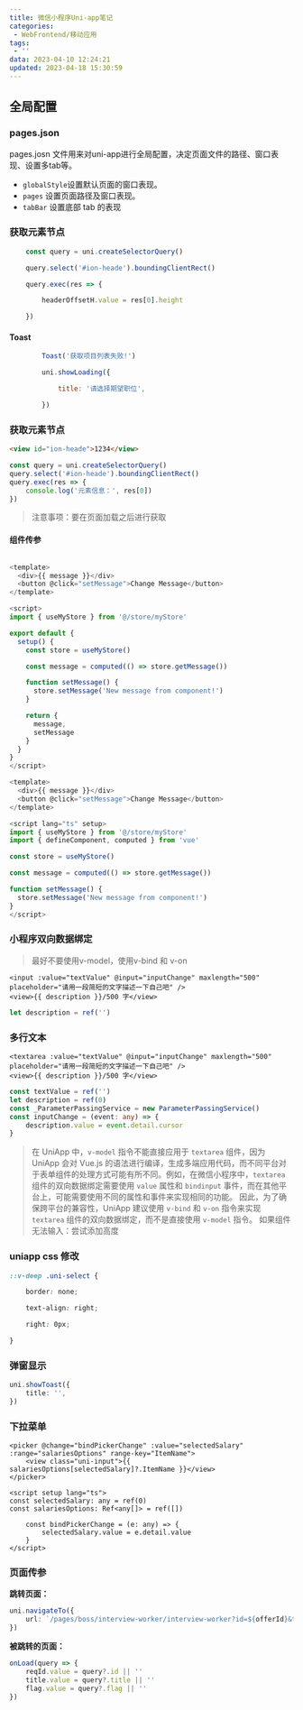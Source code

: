 ```yaml
---
title: 微信小程序Uni-app笔记
categories:
 - WebFrontend/移动应用
tags:
 - ''
data: 2023-04-10 12:24:21
updated: 2023-04-18 15:30:59
---
```


## 全局配置

### pages.json

pages.josn 文件用来对uni-app进行全局配置，决定页面文件的路径、窗口表现、设置多tab等。

-   `globalStyle`设置默认页面的窗口表现。
-   `pages` 设置页面路径及窗口表现。
-   `tabBar` 设置底部 tab 的表现


### 获取元素节点

```ts
    const query = uni.createSelectorQuery()

    query.select('#ion-heade').boundingClientRect()

    query.exec(res => {

        headerOffsetH.value = res[0].height

    })
```

#### Toast

```js
        Toast('获取项目列表失败!')
```

```js
        uni.showLoading({

            title: '请选择期望职位',

        })
```

### 获取元素节点

```html
<view id="ion-heade">1234</view>
```

```typescript
const query = uni.createSelectorQuery()
query.select('#ion-heade').boundingClientRect()
query.exec(res => {
	console.log('元素信息：', res[0])
})
```

> 注意事项：要在页面加载之后进行获取


#### 组件传参

```js

<template>
  <div>{{ message }}</div>
  <button @click="setMessage">Change Message</button>
</template>

<script>
import { useMyStore } from '@/store/myStore'

export default {
  setup() {
    const store = useMyStore()

    const message = computed(() => store.getMessage())

    function setMessage() {
      store.setMessage('New message from component!')
    }

    return {
      message,
      setMessage
    }
  }
}
</script>

```

```js
<template>
  <div>{{ message }}</div>
  <button @click="setMessage">Change Message</button>
</template>

<script lang="ts" setup>
import { useMyStore } from '@/store/myStore'
import { defineComponent, computed } from 'vue'

const store = useMyStore()

const message = computed(() => store.getMessage())

function setMessage() {
  store.setMessage('New message from component!')
}
</script>

```

### 小程序双向数据绑定


> 最好不要使用v-model，使用v-bind 和 v-on

```vue
<input :value="textValue" @input="inputChange" maxlength="500" placeholder="请用一段简短的文字描述一下自己吧" />
<view>{{ description }}/500 字</view>
```

```typescript
let description = ref('')
```


### 多行文本

```vue
<textarea :value="textValue" @input="inputChange" maxlength="500" placeholder="请用一段简短的文字描述一下自己吧" />
<view>{{ description }}/500 字</view>
```

```ts
const textValue = ref('')
let description = ref(0)
const _ParameterPassingService = new ParameterPassingService()
const inputChange = (event: any) => {
    description.value = event.detail.cursor
}
```

> 在 UniApp 中，`v-model` 指令不能直接应用于 `textarea` 组件，因为 UniApp 会对 Vue.js 的语法进行编译，生成多端应用代码，而不同平台对于表单组件的处理方式可能有所不同。例如，在微信小程序中，`textarea` 组件的双向数据绑定需要使用 `value` 属性和 `bindinput` 事件，而在其他平台上，可能需要使用不同的属性和事件来实现相同的功能。
> 因此，为了确保跨平台的兼容性，UniApp 建议使用 `v-bind` 和 `v-on` 指令来实现 `textarea` 组件的双向数据绑定，而不是直接使用 `v-model` 指令。
> 如果组件无法输入：尝试添加高度


### uniapp css 修改
```scss
::v-deep .uni-select {

    border: none;

    text-align: right;

    right: 0px;

}
```


### 弹窗显示

```ts
uni.showToast({
	title: '',
})
```


### 下拉菜单

```vue
<picker @change="bindPickerChange" :value="selectedSalary" :range="salariesOptions" range-key="ItemName">
	<view class="uni-input">{{ salariesOptions[selectedSalary]?.ItemName }}</view>
</picker>

<script setup lang="ts">
const selectedSalary: any = ref(0)
const salariesOptions: Ref<any[]> = ref([])

	const bindPickerChange = (e: any) => {
		selectedSalary.value = e.detail.value
	}
</script>
```


###  页面传参


**跳转页面：**

```ts
uni.navigateTo({
	url: `/pages/boss/interview-worker/interview-worker?id=${offerId}&title=${title}&flag=${flag}`,
})
```

**被跳转的页面：**

```ts
onLoad(query => {
	reqId.value = query?.id || ''
	title.value = query?.title || ''
	flag.value = query?.flag || ''
})
```

